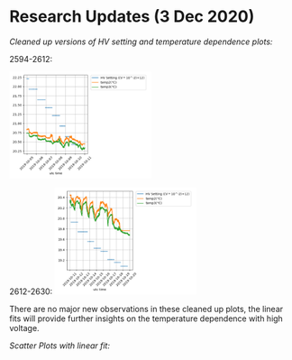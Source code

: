 # Research Updates (3 Dec 2020)

*Cleaned up versions of HV setting and temperature dependence plots:*

2594-2612:

<img src="https://github.com/EdgarMao/DavidStuartLab/blob/master/MilliQan_Temperature-HV_Plotting/Plots/clean_Plots/HV-temp_2594-2612.png" width="50%" height="50%">

2612-2630:
<img src="https://github.com/EdgarMao/DavidStuartLab/blob/master/MilliQan_Temperature-HV_Plotting/Plots/clean_Plots/HV-temp_2612-2630.png" width="50%" height="50%">

There are no major new observations in these cleaned up plots, the linear fits will provide further insights on the temperature dependence with high voltage.


*Scatter Plots with linear fit:*
